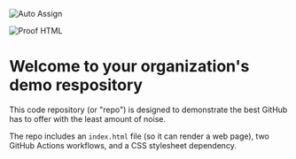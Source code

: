 ![Auto Assign](https://github.com/codegalaxz/demo-repository/actions/workflows/auto-assign.yml/badge.svg)

![Proof HTML](https://github.com/codegalaxz/demo-repository/actions/workflows/proof-html.yml/badge.svg)

# Welcome to your organization's demo respository
This code repository (or "repo") is designed to demonstrate the best GitHub has to offer with the least amount of noise.

The repo includes an `index.html` file (so it can render a web page), two GitHub Actions workflows, and a CSS stylesheet dependency.

